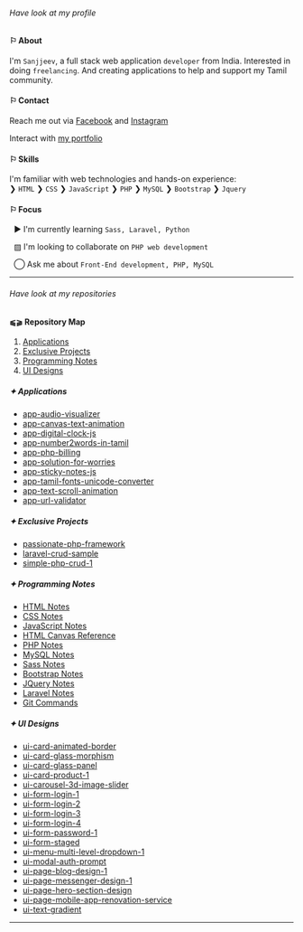 ###### *Have look at my profile*

#### &#9872; About
I'm `Sanjjeev`, a full stack web application `developer` from India. Interested in doing `freelancing`. And creating applications to help and support my Tamil community.

#### &#9872; Contact
Reach me out via [Facebook](https://www.facebook.com/profile.php?id=61555402700548) and [Instagram](https://www.instagram.com/agsanjjeev)

Interact with [my portfolio](https://ag-sanjjeev.github.io/)

#### &#9872; Skills
I'm familiar with web technologies and hands-on experience:\
&#10095; `HTML`
&#10095; `CSS`
&#10095; `JavaScript`
&#10095; `PHP`
&#10095; `MySQL`
&#10095; `Bootstrap`
&#10095; `Jquery`

#### &#9872; Focus

&nbsp; &#9654; I'm currently learning `Sass, Laravel, Python`

&nbsp; &#9640; I'm looking to collaborate on `PHP web development`

&nbsp; &#9711; Ask me about `Front-End development, PHP, MySQL`

---

###### *Have look at my repositories*

#### &#11001;&#11002; Repository Map
1. [Applications](#-applications)
2. [Exclusive Projects](#-exclusive-projects)
3. [Programming Notes](#-programming-notes)
4. [UI Designs](#-ui-designs)

##### &#10022; Applications
- [app-audio-visualizer](https://github.com/ag-sanjjeev/app-audio-visualizer)
- [app-canvas-text-animation](https://github.com/ag-sanjjeev/app-canvas-text-animation)
- [app-digital-clock-js](https://github.com/ag-sanjjeev/app-digital-clock-js)
- [app-number2words-in-tamil](https://github.com/ag-sanjjeev/app-number2words-in-tamil)
- [app-php-billing](https://github.com/ag-sanjjeev/app-php-billing)
- [app-solution-for-worries](https://github.com/ag-sanjjeev/app-solution-for-worries)
- [app-sticky-notes-js](https://github.com/ag-sanjjeev/app-sticky-notes-js)
- [app-tamil-fonts-unicode-converter](https://github.com/ag-sanjjeev/app-tamil-fonts-unicode-converter)
- [app-text-scroll-animation](https://github.com/ag-sanjjeev/app-text-scroll-animation)
- [app-url-validator](https://github.com/ag-sanjjeev/app-url-validator)

##### &#10022; Exclusive Projects
- [passionate-php-framework](https://github.com/ag-sanjjeev/Passionate-PHP-MVC-Framework)
- [laravel-crud-sample](https://github.com/ag-sanjjeev/laravel-crud-sample)
- [simple-php-crud-1](https://github.com/ag-sanjjeev/simple-php-crud-1)

##### &#10022; Programming Notes
- [HTML Notes](https://github.com/ag-sanjjeev/HTML-Notes)
- [CSS Notes](https://github.com/ag-sanjjeev/CSS-Notes)
- [JavaScript Notes](https://github.com/ag-sanjjeev/JavaScript-Notes)
- [HTML Canvas Reference](https://github.com/ag-sanjjeev/html-canvas-reference)
- [PHP Notes](https://github.com/ag-sanjjeev/PHP-Notes)
- [MySQL Notes](https://github.com/ag-sanjjeev/mysql-notes)
- [Sass Notes](https://github.com/ag-sanjjeev/Sass-Notes)
- [Bootstrap Notes](https://github.com/ag-sanjjeev/Bootstrap-Notes)
- [JQuery Notes](https://github.com/ag-sanjjeev/JQuery-Notes)
- [Laravel Notes](https://github.com/ag-sanjjeev/laravel-notes)
- [Git Commands](#-git-commands)

##### &#10022; UI Designs
- [ui-card-animated-border](https://github.com/ag-sanjjeev/ui-card-animated-border)
- [ui-card-glass-morphism](https://github.com/ag-sanjjeev/ui-card-glass-morphism)
- [ui-card-glass-panel](https://github.com/ag-sanjjeev/ui-card-glass-panel)
- [ui-card-product-1](https://github.com/ag-sanjjeev/ui-card-product-1)
- [ui-carousel-3d-image-slider](https://github.com/ag-sanjjeev/ui-carousel-3d-image-slider)
- [ui-form-login-1](https://github.com/ag-sanjjeev/ui-form-login-1)
- [ui-form-login-2](https://github.com/ag-sanjjeev/ui-form-login-2)
- [ui-form-login-3](https://github.com/ag-sanjjeev/ui-form-login-3)
-	[ui-form-login-4](https://github.com/ag-sanjjeev/ui-form-login-4)
- [ui-form-password-1](https://github.com/ag-sanjjeev/ui-form-password-1)
- [ui-form-staged](https://github.com/ag-sanjjeev/ui-form-staged)
- [ui-menu-multi-level-dropdown-1](https://github.com/ag-sanjjeev/ui-menu-multi-level-dropdown-1)
- [ui-modal-auth-prompt](https://github.com/ag-sanjjeev/ui-modal-auth-prompt)
- [ui-page-blog-design-1](https://github.com/ag-sanjjeev/ui-page-blog-design-1)
- [ui-page-messenger-design-1](https://github.com/ag-sanjjeev/ui-page-messenger-design-1)
- [ui-page-hero-section-design](https://github.com/ag-sanjjeev/ui-page-hero-section-design)
- [ui-page-mobile-app-renovation-service](https://github.com/ag-sanjjeev/ui-page-mobile-app-renovation-service)
- [ui-text-gradient](https://github.com/ag-sanjjeev/ui-text-gradient)

---
